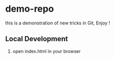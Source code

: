 # demo-repo
this is a demonstration of new tricks in Git, Enjoy !

## Local Development
1. open index.html in your browser
